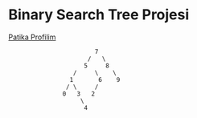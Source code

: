# Binary Search Tree Projesi
[Patika Profilim](https://app.patika.dev/enesdemirbasx)

                            7
                          /   \
                         5     8
                      /     \    \
                     1       6    9
                    / \     /
                   0   3   2
                        \
                         4